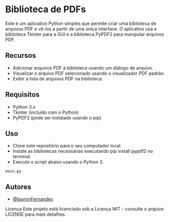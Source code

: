 # Biblioteca de PDFs
Este é um aplicativo Python simples que permite criar uma biblioteca de arquivos PDF e vê-los a partir de uma única interface. O aplicativo usa a biblioteca Tkinter para a GUI e a biblioteca PyPDF2 para manipular arquivos PDF.

## Recursos
  - Adicionar arquivos PDF à biblioteca usando um diálogo de arquivo.
  - Visualizar o arquivo PDF selecionado usando o visualizador PDF padrão.
  - Exibir a lista de arquivos PDF na biblioteca.
  
## Requisitos
  - Python 3.x
  - Tkinter (incluído com o Python)
  - PyPDF2 (pode ser instalado usando o pip)
  
## Uso
  - Clone este repositório para o seu computador local.
  - Instale as bibliotecas necessárias executando pip install pypdf2 no terminal.
  - Execute o script abaixo usando o Python 3.
```
main.py
```
## Autores

- [@IasminFernandes](https://github.com/IasminCQFernandes)

Licença Este projeto está licenciado sob a Licença MIT - consulte o arquivo LICENSE para mais detalhes.
